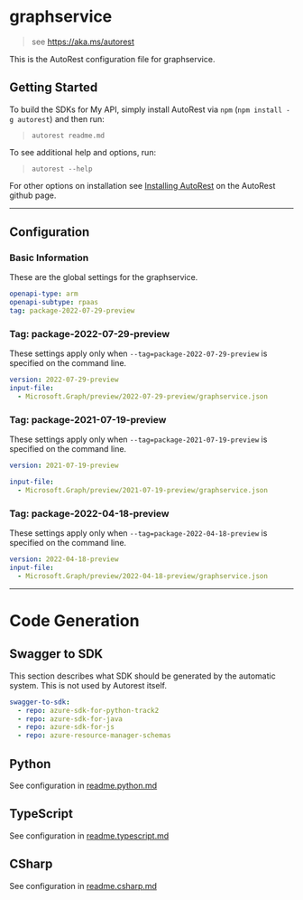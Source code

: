 # graphservice

> see https://aka.ms/autorest

This is the AutoRest configuration file for graphservice.

## Getting Started

To build the SDKs for My API, simply install AutoRest via `npm` (`npm install -g autorest`) and then run:

> `autorest readme.md`

To see additional help and options, run:

> `autorest --help`

For other options on installation see [Installing AutoRest](https://aka.ms/autorest/install) on the AutoRest github page.

---

## Configuration

### Basic Information

These are the global settings for the graphservice.

```yaml
openapi-type: arm
openapi-subtype: rpaas
tag: package-2022-07-29-preview
```

### Tag: package-2022-07-29-preview

These settings apply only when `--tag=package-2022-07-29-preview` is specified on the command line.

```yaml $(tag) == 'package-2022-07-29-preview'
version: 2022-07-29-preview
input-file:
  - Microsoft.Graph/preview/2022-07-29-preview/graphservice.json
```

### Tag: package-2021-07-19-preview

These settings apply only when `--tag=package-2021-07-19-preview` is specified on the command line.

```yaml $(tag) == 'package-2021-07-19-preview'
version: 2021-07-19-preview

input-file:
  - Microsoft.Graph/preview/2021-07-19-preview/graphservice.json
```

### Tag: package-2022-04-18-preview

These settings apply only when `--tag=package-2022-04-18-preview` is specified on the command line.

```yaml $(tag) == 'package-2022-04-18-preview'
version: 2022-04-18-preview
input-file:
  - Microsoft.Graph/preview/2022-04-18-preview/graphservice.json
```

---

# Code Generation

## Swagger to SDK

This section describes what SDK should be generated by the automatic system.
This is not used by Autorest itself.

```yaml $(swagger-to-sdk)
swagger-to-sdk:
  - repo: azure-sdk-for-python-track2
  - repo: azure-sdk-for-java
  - repo: azure-sdk-for-js
  - repo: azure-resource-manager-schemas
```
## Python

See configuration in [readme.python.md](./readme.python.md)

## TypeScript

See configuration in [readme.typescript.md](./readme.typescript.md)

## CSharp

See configuration in [readme.csharp.md](./readme.csharp.md)